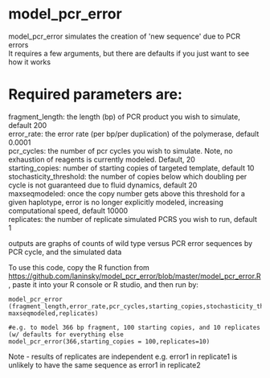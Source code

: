 # model_pcr_error

model_pcr_error simulates the creation of 'new sequence' due to PCR errors  
It requires a few arguments, but there are defaults if you just want to see how it works  

# Required parameters are:  
fragment_length: the length (bp) of PCR product you wish to simulate, default 200  
error_rate: the error rate (per bp/per duplication) of the polymerase, default 0.0001  
pcr_cycles: the number of pcr cycles you wish to simulate. Note, no exhaustion of reagents is currently modeled. Default, 20  
starting_copies: number of starting copies of targeted template, default 10  
stochasticity_threshold: the number of copies below which doubling per cycle is not guaranteed due to fluid dynamics, default 20  
maxseqmodeled: once the copy number gets above this threshold for a given haplotype, error is no longer explicitly modeled, increasing computational speed, default 10000  
replicates: the number of replicate simulated PCRS you wish to run, default 1 

outputs are graphs of counts of wild type versus PCR error sequences by PCR cycle, and the simulated data  

To use this code, copy the R function from https://github.com/laninsky/model_pcr_error/blob/master/model_pcr_error.R, paste it into your R console or R studio,  and then run by:
```
model_pcr_error (fragment_length,error_rate,pcr_cycles,starting_copies,stochasticity_threshold, maxseqmodeled,replicates)

#e.g. to model 366 bp fragment, 100 starting copies, and 10 replicates (w/ defaults for everything else
model_pcr_error(366,starting_copies = 100,replicates=10)
```

Note - results of replicates are independent e.g. error1 in replicate1 is unlikely to have the same sequence as error1 in replicate2 
